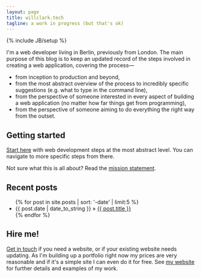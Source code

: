 ```yaml
---
layout: page
title: willclark.tech
tagline: a work in progress (but that's ok)
---
```

{% include JB/setup %}

I'm a web developer living in Berlin, previously from London. The main purpose of this blog is to keep an updated record of the steps involved in creating a web application, covering the process—

* from inception to production and beyond,
* from the most abstract overview of the process to incredibly specific suggestions (e.g. what to type in the command line),
* from the perspective of someone interested in every aspect of building a web application (no matter how far things get from programming),
* from the perspective of someone aiming to do everything the right way from the outset.

## Getting started

[Start here] with web development steps at the most abstract level. You can navigate to more specific steps from there.

Not sure what this is all about? Read the [mission statement].

## Recent posts

<ul class="posts">
  {% for post in site.posts | sort: '-date' | limit:5 %}
    <li><span>{{ post.date | date_to_string }}</span> &raquo; <a href="{{ BASE_PATH }}{{ post.url }}">{{ post.title }}</a></li>
  {% endfor %}
</ul>

## Hire me!

[Get in touch] if you need a website, or if your existing website needs updating. As I'm building up a portfolio right now my prices are very reasonable and if it's a simple site I can even do it for free. See [my website] for further details and examples of my work.

[Start here]: pages/start-here.html
[mission statement]: general/2015/10/16/mission-statement/
[Get in touch]: mailto:will@willclark.tech
[my website]: http://willclark.tech